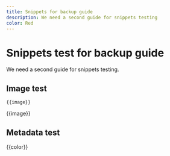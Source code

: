```yaml
---
title: Snippets for backup guide
description: We need a second guide for snippets testing
color: Red
---
```

# Snippets test for backup guide

We need a second guide for snippets testing.

## Image test

`{{image}}`

{{image}}

## Metadata test

{{color}}
